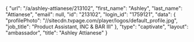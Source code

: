 {
    "url": "\/a\/ashley-attianese\/213102",
    "first_name": "Ashley",
    "last_name": "Attianese",
    "email": null,
    "id": "213102",
    "login_id": "1759121",
    "data": {
        "profilePhoto": "\/\/sitecdn.tvpage.com\/player\/logos\/default_profile.jpg",
        "job_title": "Product Assistant, INC & BAR III"
    },
    "type": "captivate",
    "layout": "ambassador",
    "title": "Ashley Attianese"
}